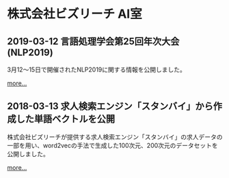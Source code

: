 # 株式会社ビズリーチ AI室

## 2019-03-12 言語処理学会第25回年次大会(NLP2019)

3月12〜15日で開催されたNLP2019に関する情報を公開しました。

[more...](https://github.com/bizreach/ai/tree/master/nlp2019)

## 2018-03-13 求人検索エンジン「スタンバイ」から作成した単語ベクトルを公開

株式会社ビズリーチが提供する求人検索エンジン「スタンバイ」の求人データの一部を用い、word2vecの手法で生成した100次元、200次元のデータセットを公開しました。

[more...](https://github.com/bizreach/ai/tree/master/word2vec)

